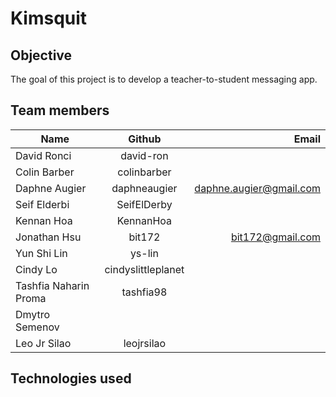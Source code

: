# Kimsquit

## Objective  
The goal of this project is to develop a teacher-to-student messaging app.

## Team members
| Name          | Github        | Email  |
| ------------- |:-------------:| -----:|
| David Ronci | david-ron | |
| Colin Barber | colinbarber |  |
| Daphne Augier | daphneaugier | daphne.augier@gmail.com |
| Seif Elderbi | SeifElDerby |  |
| Kennan Hoa | KennanHoa |  |
| Jonathan Hsu | bit172 | bit172@gmail.com |
| Yun Shi Lin | ys-lin | |
| Cindy Lo | cindyslittleplanet |  |
| Tashfia Naharin Proma | tashfia98 |  |
| Dmytro Semenov |  |  |
| Leo Jr Silao | leojrsilao |  | leojrsilao@gmail.com |

## Technologies used
